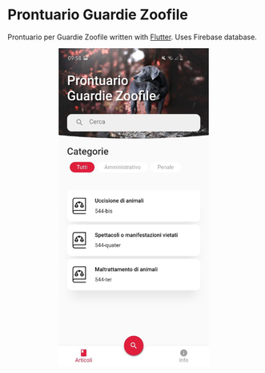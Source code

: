 # Prontuario Guardie Zoofile

Prontuario per Guardie Zoofile written with [Flutter](https://flutter.dev). Uses Firebase database.

<p align="center">
  <img src="img/prontuario.jpeg" width="300" />
</p>
